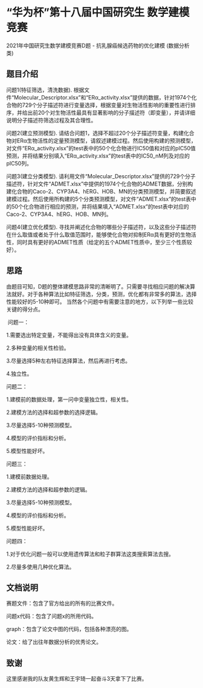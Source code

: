 # “华为杯”第十八届中国研究生 数学建模竞赛
2021年中国研究生数学建模竞赛D题 - 抗乳腺癌候选药物的优化建模 (数据分析类)
## 题目介绍
问题1(特征筛选，清洗数据). 根据文件“Molecular_Descriptor.xlsx”和“ERα_activity.xlsx”提供的数据，针对1974个化合物的729个分子描述符进行变量选择，根据变量对生物活性影响的重要性进行排序，并给出前20个对生物活性最具有显著影响的分子描述符（即变量），并请详细说明分子描述符筛选过程及其合理性。

问题2(建立预测模型). 请结合问题1，选择不超过20个分子描述符变量，构建化合物对ERα生物活性的定量预测模型，请叙述建模过程。然后使用构建的预测模型，对文件“ERα_activity.xlsx”的test表中的50个化合物进行IC50值和对应的pIC50值预测，并将结果分别填入“ERα_activity.xlsx”的test表中的IC50_nM列及对应的pIC50列。

问题3(建立分类模型). 请利用文件“Molecular_Descriptor.xlsx”提供的729个分子描述符，针对文件“ADMET.xlsx”中提供的1974个化合物的ADMET数据，分别构建化合物的Caco-2、CYP3A4、hERG、HOB、MN的分类预测模型，并简要叙述建模过程。然后使用所构建的5个分类预测模型，对文件“ADMET.xlsx”的test表中的50个化合物进行相应的预测，并将结果填入“ADMET.xlsx”的test表中对应的Caco-2、CYP3A4、hERG、HOB、MN列。

问题4(建立优化模型). 寻找并阐述化合物的哪些分子描述符，以及这些分子描述符在什么取值或者处于什么取值范围时，能够使化合物对抑制ERα具有更好的生物活性，同时具有更好的ADMET性质（给定的五个ADMET性质中，至少三个性质较好）。

##  思路
由题目可知，D题的整体建模思路非常的清晰明了。只需要寻找相应问题的解决算法就好。对于各种算法比如特征筛选，分类，预测，优化都有非常多的算法，选择性能较好的5-10种即可。
当然各个问题中有需要注意的地方，以下列举一些比较关键的得分点。

&nbsp;问题一：

1.需要选出特定变量，不能得出没有具体含义的变量。

2.多种变量的相关性检验。

3.尽量选择5种左右特征选择算法，然后再进行考虑。

4.独立性。

   问题二：

1.建模前的数据处理，第一问中变量独立性，相关性。

2.建模方法的选择和超参数的选择逻辑。

3.尽量选择5-10种预测模型。

4.模型的评价指标和分析。

5.模型性能好坏。

   问题三：

1.建模前数据处理。

2.建模方法的选择和超参数的逻辑。

3.尽量选择5-10种预测模型。

4.模型的评价指标和分析。

5.模型性能好坏。

   问题四：

1.对于优化问题一般可以使用遗传算法和粒子群算法这类搜索算法去搜。

2.尽量多使用几种优化算法。


## 文档说明

赛题文件：包含了官方给出的所有的比赛文件。

问题x代码：包含了问题x的所用代码。

graph：包含了论文中图的代码，包括各种漂亮的图。

论文：给了出往年数据分析的优秀论文。

## 致谢

这里感谢我的队友黄生辉和王宇琦一起奋斗3天拿下了比赛。

